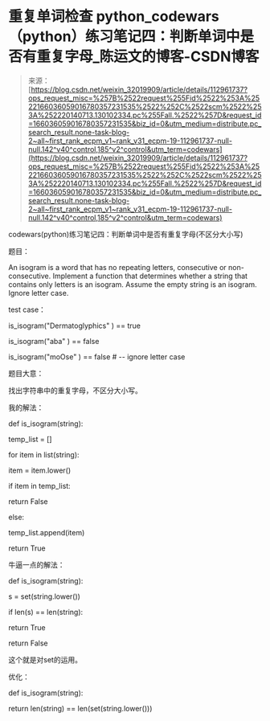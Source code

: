 <!--yml
category: codewars
date: 2022-08-13 11:40:28
-->

# 重复单词检查 python_codewars（python）练习笔记四：判断单词中是否有重复字母_陈运文的博客-CSDN博客

> 来源：[https://blog.csdn.net/weixin_32019909/article/details/112961737?ops_request_misc=%257B%2522request%255Fid%2522%253A%2522166036059016780357231535%2522%252C%2522scm%2522%253A%252220140713.130102334.pc%255Fall.%2522%257D&request_id=166036059016780357231535&biz_id=0&utm_medium=distribute.pc_search_result.none-task-blog-2~all~first_rank_ecpm_v1~rank_v31_ecpm-19-112961737-null-null.142^v40^control,185^v2^control&utm_term=codewars](https://blog.csdn.net/weixin_32019909/article/details/112961737?ops_request_misc=%257B%2522request%255Fid%2522%253A%2522166036059016780357231535%2522%252C%2522scm%2522%253A%252220140713.130102334.pc%255Fall.%2522%257D&request_id=166036059016780357231535&biz_id=0&utm_medium=distribute.pc_search_result.none-task-blog-2~all~first_rank_ecpm_v1~rank_v31_ecpm-19-112961737-null-null.142^v40^control,185^v2^control&utm_term=codewars)

codewars(python)练习笔记四：判断单词中是否有重复字母(不区分大小写)

题目：

An isogram is a word that has no repeating letters, consecutive or non-consecutive. Implement a function that determines whether a string that contains only letters is an isogram. Assume the empty string is an isogram. Ignore letter case.

test case：

is_isogram("Dermatoglyphics" ) == true

is_isogram("aba" ) == false

is_isogram("moOse" ) == false # -- ignore letter case

题目大意：

找出字符串中的重复字母，不区分大小写。

我的解法：

def is_isogram(string):

temp_list = []

for item in list(string):

item = item.lower()

if item in temp_list:

return False

else:

temp_list.append(item)

return True

牛逼一点的解法：

def is_isogram(string):

s = set(string.lower())

if len(s) == len(string):

return True

return False

这个就是对set的运用。

优化：

def is_isogram(string):

return len(string) == len(set(string.lower()))